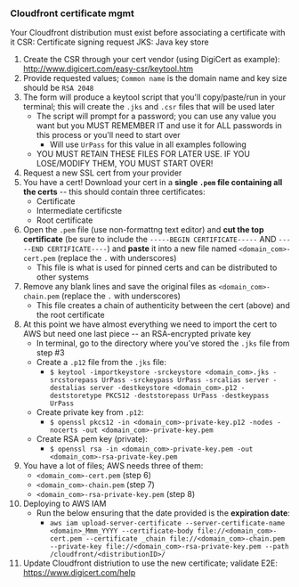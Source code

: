 ### Cloudfront certificate mgmt
Your Cloudfront distribution must exist before associating a certificate with it
CSR: Certificate signing request
JKS: Java key store

1. Create the CSR through your cert vendor (using DigiCert as example): http://www.digicert.com/easy-csr/keytool.htm
2. Provide requested values; `Common name` is the domain name and key size should be `RSA 2048`
3. The form will produce a keytool script that you'll copy/paste/run in your terminal; this will create the `.jks` and `.csr` files that will be used later
    - The script will prompt for a password; you can use any value you want but you MUST REMEMBER IT and use it for ALL passwords in this process or you'll need to start over
        - Will use `UrPass` for this value in all examples following
    - YOU MUST RETAIN THESE FILES FOR LATER USE.  IF YOU LOSE/MODIFY THEM, YOU MUST START OVER!
4. Request a new SSL cert from your provider
5. You have a cert!  Download your cert in a **single `.pem` file containing all the certs** -- this should contain three certificates:
    - Certificate
    - Intermediate certificste
    - Root certificate
6. Open the `.pem` file (use non-formattng text editor) and **cut the top certificate** (be sure to include the `-----BEGIN CERTIFICATE-----` AND `-----END CERTIFICATE----`) and **paste** it into a new file named `<domain_com>-cert.pem` (replace the `.` with underscores)
    - This file is what is used for pinned certs and can be distributed to other systems
7. Remove any blank lines and save the original files as `<domain_com>-chain.pem` (replace the `.` with underscores)
    - This file creates a chain of authenticity between the cert (above) and the root certificate
8. At this point we have almost everything we need to import the cert to AWS but need one last piece -- an RSA-encrypted private key
    - In terminal, go to the directory where you've stored the `.jks` file from step #3
    - Create a `.p12` file from the `.jks` file:
        - `$ keytool -importkeystore -srckeystore <domain_com>.jks -srcstorepass UrPass -srckeypass UrPass -srcalias server -destalias server -destkeystore <domain_com>.p12 -deststoretype PKCS12 -deststorepass UrPass -destkeypass UrPass`
    - Create private key from `.p12`:
        - `$ openssl pkcs12 -in <domain_com>-private-key.p12 -nodes -nocerts -out <domain_com>-private-key.pem`
    - Create RSA pem key (private):
        - `$ openssl rsa -in <domain_com>-private-key.pem -out <domain_com>-rsa-private-key.pem`
9. You have a lot of files; AWS needs three of them:
    - `<domain_com>-cert.pem` (step 6)
    - `<domain_com>-chain.pem` (step 7)
    - `<domain_com>-rsa-private-key.pem` (step 8)
10. Deploying to AWS IAM
    - Run the below ensuring that the date provided is the **expiration date**:
        - `aws iam upload-server-certificate --server-certificate-name <domain>_Mmm_YYYY --certificate-body file://<domain_com>-cert.pem --certificate _chain file://<domain_com>-chain.pem --private-key file://<domain_com>-rsa-private-key.pem --path /cloudfront/<distributionID>/`
11. Update Cloudfront distriution to use the new certificate; validate E2E: https://www.digicert.com/help